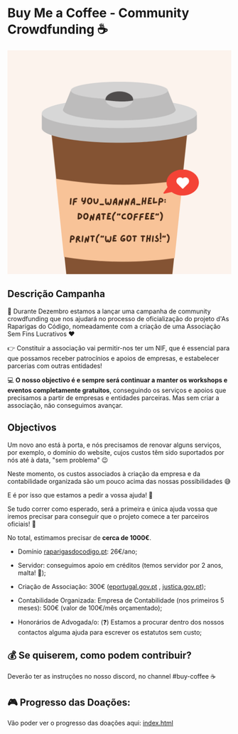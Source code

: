 # Buy Me a Coffee - Community Crowdfunding ☕️

![Coffee](images/coffee.png)

## Descrição Campanha
🌲 Durante Dezembro estamos a lançar uma campanha de community crowdfunding que nos ajudará no processo de oficialização do projeto d'As Raparigas do Código, nomeadamente com a criação de uma Associação Sem Fins Lucrativos ♥️

👉 Constituir a associação vai permitir-nos ter um NIF, que é essencial para que possamos receber patrocínios e apoios de empresas, e estabelecer parcerias com outras entidades!

💻 **O nosso objectivo é e sempre será continuar a manter os workshops e eventos completamente gratuitos**, conseguindo os serviços e apoios que precisamos a partir de empresas e entidades parceiras. Mas sem criar a associação, não conseguimos avançar. 

## Objectivos
Um novo ano está à porta, e nós precisamos de renovar alguns serviços, por exemplo, o domínio do website, cujos custos têm sido suportados por nós até à data, "sem problema" 😉

Neste momento, os custos associados à criação da empresa e da contabilidade organizada são um pouco acima das nossas possibilidades 😅

E é por isso que estamos a pedir a vossa ajuda! 💛

Se tudo correr como esperado, será a primeira e única ajuda vossa que iremos precisar para conseguir que o projeto comece a ter parceiros oficiais! 🚀

No total, estimamos precisar de **cerca de 1000€**.

- Domínio [raparigasdocodigo.pt](raparigasdocodigo.pt): 26€/ano;

- Servidor: conseguimos apoio em créditos (temos servidor por 2 anos, malta! 🎁);

- Criação de Associação: 300€ ([eportugal.gov.pt](https://eportugal.gov.pt/servicos/criar-uma-associacao-na-hora)
, [justica.gov.pt](https://justica.gov.pt/Servicos/Registar-associacao));

- Contabilidade Organizada: Empresa de Contabilidade (nos primeiros 5 meses): 500€ (valor de 100€/mês orçamentado);

- Honorários de Advogada/o: (❓) Estamos a procurar dentro dos nossos contactos alguma ajuda para escrever os estatutos sem custo; 

## 💰 Se quiserem, como podem contribuir?
Deverão ter as instruções no nosso discord, no channel #buy-coffee ☕️

## 🎮 Progresso das Doações:
Vão poder ver o progresso das doações aqui: [index.html](index.html)
